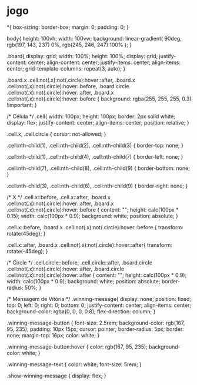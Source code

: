 # jogo
*{
    box-sizing: border-box;
    margin: 0;
    padding: 0;
}

body{
    height: 100vh;
    width: 100vw;
    background: linear-gradient(
        90deg,
     rgb(197, 143, 237) 0%,
     rgb(245, 246, 247) 100%
     );
}

.board{
    display: grid;
    width: 100%;
    height: 100%;
    display: grid;
    justify-content: center;
    align-content: center;
    justify-items: center;
    align-items: center;
    grid-template-columns: repeat(3, auto);
}

.board.x .cell:not(.x):not(.circle):hover::after, 
.board.x .cell:not(.x):not(.circle):hover::before,
 .board.circle .cell:not(.x):not(.circle):hover::after, 
 .board.x .cell:not(.x):not(.circle):hover::before {
    background: rgba(255, 255, 255, 0.3) !important;
}

/* Célula */
.cell{
    width: 100px;
    height: 100px;
border: 2px solid white;
display: flex;
justify-content: center;
align-items: center;
position: relative;
}

.cell.x, .cell.circle {
cursor: not-allowed;
}

.cell:nth-child(1),
.cell:nth-child(2),
.cell:nth-child(3) {
border-top: none;
}

.cell:nth-child(1),
.cell:nth-child(4),
.cell:nth-child(7) {
border-left: none;
}

.cell:nth-child(7),
.cell:nth-child(8),
.cell:nth-child(9) {
border-bottom: none;
}


.cell:nth-child(3),
.cell:nth-child(6),
.cell:nth-child(9) {
border-right: none;
}

/* X */
.cell.x::before,
.cell.x::after,
.board.x .cell:not(.x):not(.circle):hover::after, 
.board.x .cell:not(.x):not(.circle):hover::before {
 content: "";
 height: calc(100px * 0.15);
 width: calc(100px * 0.9);
 background: white;
 position: absolute;
}

.cell.x::before,
.board.x .cell:not(.x):not(.circle):hover::before {
transform: rotate(45deg);
}

.cell.x::after,
.board.x .cell:not(.x):not(.circle):hover::after{
    transform: rotate(-45deg);
}

/* Circle */
.cell.circle::before,
.cell.circle::after,
.board.circle .cell:not(.x):not(.circle):hover::after, 
.board.circle .cell:not(.x):not(.circle):hover::after {
content: "";
height: calc(100px * 0.9);
width: calc(100px * 0.9);
background: white;
position: absolute;
border-radius: 50%;
}

/* Mensagem de Vitória */
.winning-message{
    display: none;
    position: fixed;
 top: 0;
 left: 0;
 right: 0;
 bottom: 0;
 justify-content: center;
 align-items: center;
 background-color: rgba(0, 0, 0, 0.8);
 flex-direction: column;
}

.winning-message-button {
font-size: 2.5rem;
background-color: rgb(167, 95, 235);
padding: 10px 15px;
cursor: pointer;
border-radius: 5px;
border: none;
margin-top: 16px;
color: white;
}

.winning-message-button:hover {
    color:  rgb(167, 95, 235);
    background-color: white;
}

.winning-message-text {
    color: white;
    font-size: 5rem;
}

.show-winning-message {
    display: flex;
}
